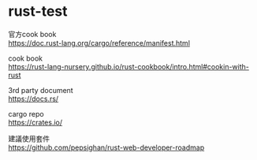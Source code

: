 # rust-test


官方cook book  
https://doc.rust-lang.org/cargo/reference/manifest.html  

cook book  
https://rust-lang-nursery.github.io/rust-cookbook/intro.html#cookin-with-rust  

3rd party document  
https://docs.rs/  

cargo repo  
https://crates.io/  

建議使用套件  
https://github.com/pepsighan/rust-web-developer-roadmap  
